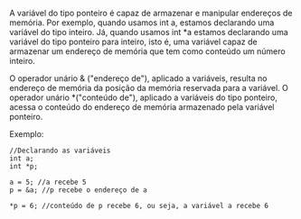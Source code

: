 A variável do tipo ponteiro é capaz de armazenar e manipular endereços de memória. Por exemplo, quando usamos int a, estamos declarando uma variável do tipo inteiro. Já, quando usamos int *a estamos declarando uma variável do tipo ponteiro para inteiro, isto é, uma variável capaz de armazenar um endereço de memória que tem como conteúdo um número inteiro.

O operador unário & ("endereço de"), aplicado a variáveis, resulta no endereço de memória da posição da memória reservada para a variável. O operador unário *("conteúdo de"), aplicado a variáveis do tipo ponteiro, acessa o conteúdo do endereço de memória armazenado pela variável ponteiro.

Exemplo:

```
//Declarando as variáveis
int a;
int *p;

a = 5; //a recebe 5
p = &a; //p recebe o endereço de a

*p = 6; //conteúdo de p recebe 6, ou seja, a variável a recebe 6
```
